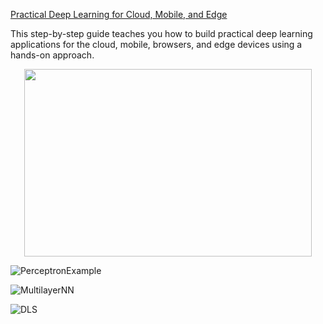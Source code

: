 [Practical Deep Learning for Cloud, Mobile, and Edge](https://www.oreilly.com/library/view/practical-deep-learning/9781492034858/)

This step-by-step guide teaches you how to build practical deep learning applications for the cloud, mobile, browsers, and edge devices using a hands-on approach.

<p align="center">
  <img width="460" height="300" src=![PerceptronExample](https://github.com/AnchorageBot/TensorFlowProjects/assets/47305410/db0cee6b-fc43-4efb-b7ff-2391ef97d0b9)0>
</p>

![PerceptronExample](https://github.com/AnchorageBot/TensorFlowProjects/assets/47305410/db0cee6b-fc43-4efb-b7ff-2391ef97d0b9)


![MultilayerNN](https://github.com/AnchorageBot/TensorFlowProjects/assets/47305410/c90c4a7b-3133-46d6-8e15-886e9422bfc3)


![DLS](https://github.com/AnchorageBot/TensorFlowProjects/assets/47305410/043b763f-e134-4264-aa03-85e7d10ab8cf)


